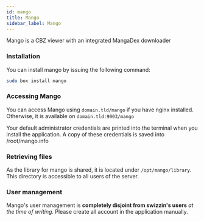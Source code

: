 ```yaml
---
id: mango
title: Mango
sidebar_label: Mango
---
```


Mango is a CBZ viewer with an integrated MangaDex downloader

### Installation

You can install mango by issuing the following command:
```bash
sudo box install mango
```

### Accessing Mango
You can access Mango using `domain.tld/mango` if you have nginx installed. Otherwise, it is available on `domain.tld:9003/mango`

Your default administrator credentials are printed into the terminal when you install the application. A copy of these credentials is saved into /root/mango.info

### Retrieving files

As the library for mango is shared, it is located under `/opt/mango/library`. This directory is accessible to all users of the server.

### User management

Mango's user management is **completely disjoint from swizzin's users** _at the time of writing_. Please create all account in the application manually.